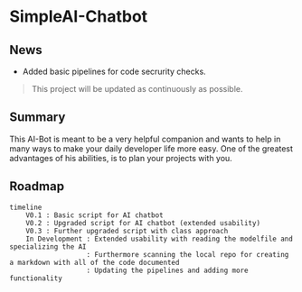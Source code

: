 # SimpleAI-Chatbot
## News
- Added basic pipelines for code secrurity checks.
> This project will be updated as continuously as possible.

## Summary

This AI-Bot is meant to be a very helpful companion and wants to help in many ways to make your daily developer life more easy. One of the greatest advantages of his abilities, is to plan your projects with you.

## Roadmap

```mermaid
timeline
    V0.1 : Basic script for AI chatbot
    V0.2 : Upgraded script for AI chatbot (extended usability)
    V0.3 : Further upgraded script with class approach
    In Development : Extended usability with reading the modelfile and specializing the AI
                   : Furthermore scanning the local repo for creating a markdown with all of the code documented
                   : Updating the pipelines and adding more functionality

